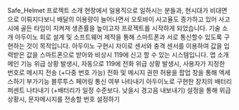 Safe_Helmet
프로젝트 소개
현장에서 일용직으로 일하시는 분들과, 현시대가 비대면으로 이뤄지다보니 배달의 이용량이 늘어나면서 오토바이 사고율도 증가하고 있어 사고시에 골든 타임이 지켜져 생존률을 높이고자 프로젝트를 시작하게 되었습니다.
기술 소개
아두이노 회로 설계 및 소프트웨어 제작을 통해 스마트폰과 서로 통신할수 있도록 구현하는 것이 목적입니다.
아두이노 구현시 자이로 센서와 충격 센서를 이용하여 값을 입력받은 값을 스마트폰으로 받아와 비상시 119에 신고 할 수 있는 시스템입니다.
앱 소개
메인 기능
위급 상황 발생시, 자동으로 119에 전화
위급 상황 발생시, 사용자가 지정한 번호로 메시지 전송 (+다중 번호 가능)
전화 및 메시지 권한 허용을 팝업 창을 통해 엑세스하기
부가기능
블루투스 페어링 통신 여부 나타내기
아두이노로 구현한 장치의 배터리 퍼센트 나타내기 (+배터리가 일정 수준보다. 낮을시 경고음 내보내기)
설정을 통해 위급상황시, 문자메시지를 전송할 번호 설정하기
